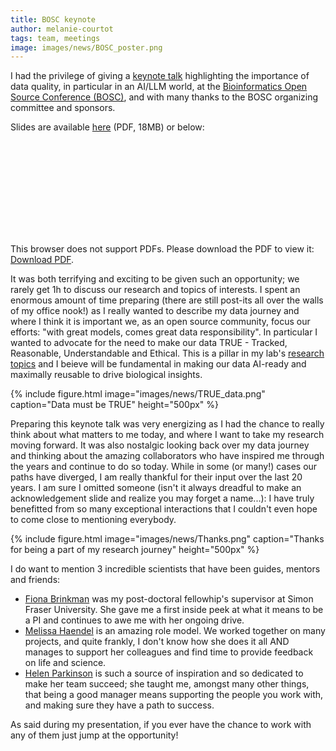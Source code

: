 ```yaml
---
title: BOSC keynote
author: melanie-courtot
tags: team, meetings
image: images/news/BOSC_poster.png
---
```


I had the privilege of giving a [keynote talk](https://www.open-bio.org/events/bosc-2024/bosc-2024-keynotes/) highlighting the importance of data quality, in particular in an AI/LLM world, at the [Bioinformatics Open Source Conference (BOSC)](https://www.open-bio.org/events/bosc-2024/), and with many thanks to the BOSC organizing committee and sponsors.


Slides are available [here](https://courtotlab.genomeinformatics.org/images/news/20240715_Courtot_BOSC_keynote.pdf) (PDF, 18MB) or below:


<object data="https://courtotlab.genomeinformatics.org/images/news/20240715_Courtot_BOSC_keynote.pdf#toolbar=0&navpanes=0&scrollbar=0" type="application/pdf" width="700px" height="400px">
    <embed src="https://courtotlab.genomeinformatics.org/images/news/20240715_Courtot_BOSC_keynote.pdf#toolbar=0&navpanes=0&scrollbar=0">
        <p>This browser does not support PDFs. Please download the PDF to view it: <a href="https://courtotlab.genomeinformatics.org/images/news/20240715_Courtot_BOSC_keynote.pdf">Download PDF</a>.</p>
    </embed>
</object>

It was both terrifying and exciting to be given such an opportunity; we rarely get 1h to discuss our research and topics of interests. I spent an enormous amount of time preparing (there are still post-its all over the walls of my office nook!) as I really wanted to describe my data journey and where I think it is important we, as an open source community, focus our efforts: "with great models, comes great data responsibility". In particular I wanted to advocate for the need to make our data TRUE - Tracked, Reasonable, Understandable and Ethical. This is a pillar in my lab's [research topics](https://courtotlab.genomeinformatics.org/research/) and I beieve will be fundamental in making our data AI-ready and maximally reusable to drive biological insights.

{%
  include figure.html
  image="images/news/TRUE_data.png"
  caption="Data must be TRUE"
  height="500px"
%} 

Preparing this keynote talk was very energizing as I had the chance to really think about what matters to me today, and where I want to take my research moving forward. It was also nostalgic looking back over my data journey and thinking about the amazing collaborators who have inspired me through the years and continue to do so today. While in some (or many!) cases our paths have diverged, I am really thankful for their input over the last 20 years. I am sure I omitted someone (isn't it always dreadful to make an acknowledgement slide and realize you may forget a name...): I have truly benefitted from so many exceptional interactions that I couldn't even hope to come close to mentioning everybody.

{%
  include figure.html
  image="images/news/Thanks.png"
  caption="Thanks for being a part of my research journey"
  height="500px"
%} 

I do want to mention 3 incredible scientists that have been guides, mentors and friends:

- [Fiona Brinkman](https://www.brinkman.mbb.sfu.ca/fiona-brinkman) was my post-doctoral fellowhip's supervisor at Simon Fraser University. She gave me a first inside peek at what it means to be a PI and continues to awe me with her ongoing drive.
- [Melissa Haendel](https://en.wikipedia.org/wiki/Melissa_Haendel) is an amazing role model. We worked together on many projects, and quite frankly, I don't know how she does it all AND manages to support her colleagues and find time to provide feedback on life and science.
- [Helen Parkinson](https://www.ebi.ac.uk/people/person/helen-parkinson/) is such a source of inspiration and so dedicated to make her team succeed; she taught me, amongst many other things, that being a good manager means supporting the people you work with, and making sure they have a path to success. 

As said during my presentation, if you ever have the chance to work with any of them just jump at the opportunity!

